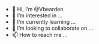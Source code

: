- 👋 Hi, I’m @Vbearden
- 👀 I’m interested in ...
- 🌱 I’m currently learning ...
- 💞️ I’m looking to collaborate on ...
- 📫 How to reach me ...

<!---hi,I'm V. Stop right there..
Vbearden/Vbearden is a ✨ special ✨ repository because its `README.md` (this file) appears on your GitHub profile.
You can click the Preview link to take a look at your changes.
--->
